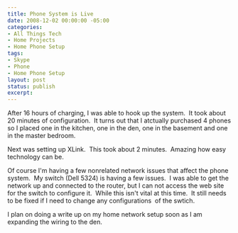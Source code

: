 ```yaml
---
title: Phone System is Live
date: 2008-12-02 00:00:00 -05:00
categories:
- All Things Tech
- Home Projects
- Home Phone Setup
tags:
- Skype
- Phone
- Home Phone Setup
layout: post
status: publish
excerpt: 
---
```


After 16 hours of charging, I was able to hook up the system.&nbsp; It took about 20 minutes of configuration.&nbsp; It turns out that I atctually purchased 4 phones so I placed one in the kitchen, one in the den, one in the basement and one in the master bedroom.

Next was setting up XLink.&nbsp; This took about 2 minutes.&nbsp; Amazing how easy technology can be.

Of course I'm having a few nonrelated network issues that affect the phone system.&nbsp; My switch (Dell 5324) is having a few issues.&nbsp; I was able to get the network up and connected to the router, but I can not access the web site for the switch to configure it.&nbsp; While this isn't vital at this time.&nbsp; It still needs to be fixed if I need to change any configurations&nbsp; of the swtich.

I plan on doing a write up on my home network setup soon as I am expanding the wiring to the den.
